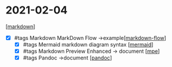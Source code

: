 # 2021-02-04
[[markdown]]
- [x] #tags Markdown MarkDown Flow ->example[[markdown-flow]]
    - [x] #tags Mermaid markdown diagram syntax [[mermaid]]
    - [x] #tags Markdown Preview Enhanced -> document [[mpe]]
    - [x] #tags Pandoc ->document [[pandoc]]

[//begin]: # "Autogenerated link references for markdown compatibility"
[markdown]: ../../../../develop/language/markdown/markdown.md "git hook"
[markdown-flow]: ../../../../develop/language/markdown/markdown-flow.md "Markdown Flow"
[mermaid]: ../../../../develop/tool/markdown/mermaid.md "Mermaid"
[mpe]: ../../../../develop/tool/markdown/mpe.md "Mpe"
[pandoc]: ../../../../develop/tool/Export/pandoc.md "Pandoc"
[//end]: # "Autogenerated link references"

